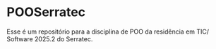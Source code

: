 # POOSerratec

Esse é um repositório para a disciplina de POO da residência em TIC/ Software 2025.2 do Serratec.

